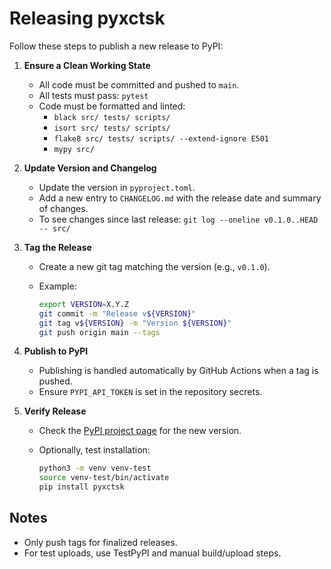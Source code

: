 # Releasing pyxctsk

Follow these steps to publish a new release to PyPI:

1. **Ensure a Clean Working State**
   - All code must be committed and pushed to `main`.
   - All tests must pass: `pytest`
   - Code must be formatted and linted:
     - `black src/ tests/ scripts/`
     - `isort src/ tests/ scripts/`
     - `flake8 src/ tests/ scripts/ --extend-ignore E501`
     - `mypy src/`

2. **Update Version and Changelog**
   - Update the version in `pyproject.toml`.
   - Add a new entry to `CHANGELOG.md` with the release date and summary of changes.
   - To see changes since last release: `git log --oneline v0.1.0..HEAD -- src/`

3. **Tag the Release**
   - Create a new git tag matching the version (e.g., `v0.1.0`).
   - Example:

     ```bash
     export VERSION=X.Y.Z
     git commit -m "Release v${VERSION}"
     git tag v${VERSION} -m "Version ${VERSION}"
     git push origin main --tags
     ```

4. **Publish to PyPI**
   - Publishing is handled automatically by GitHub Actions when a tag is pushed.
   - Ensure `PYPI_API_TOKEN` is set in the repository secrets.

5. **Verify Release**
   - Check the [PyPI project page](https://pypi.org/project/pyxctsk/) for the new version.
   - Optionally, test installation:

     ```bash
     python3 -m venv venv-test
     source venv-test/bin/activate
     pip install pyxctsk
     ```

## Notes

- Only push tags for finalized releases.
- For test uploads, use TestPyPI and manual build/upload steps.
